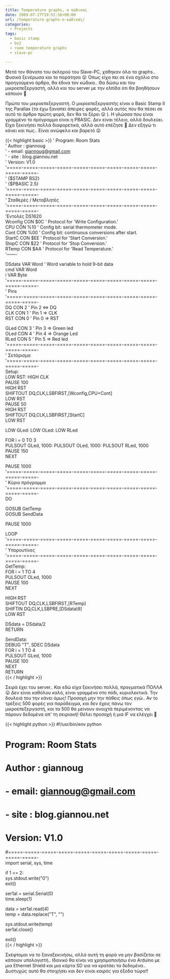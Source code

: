 ```yaml
---
title: Temperature graphs, ο κώδικας
date: 2009-07-27T19:52:16+00:00
url: /temperature-graphs-ο-κώδικας/
categories:
  - Projects
tags:
  - basic stamp
  - bs2
  - room temperature graphs
  - slave-pc

---
```

Μετά τον θάνατο του σκληρού του Slave-PC, χάθηκαν όλα τα graphs.. Φυσικά ξενέρωσα και το παράτησα 😛 Όπως είχα πει σε ένα σχόλιο στο προηγούμενο άρθρο, θα έδινα τον κώδικα.. Θα δώσω και του μικροεπεξεργαστή, αλλά και του server με την ελπίδα ότι θα βοηθήσουν κάποιον 🙂

Πρώτα του μικροεπεξεργαστή. Ο μικροεπεξεργαστής είναι ο Basic Stamp II της Parallax (τα έχω ξαναπεί άπειρες φορές, αλλά αυτός που θα πέσει σε αυτό το άρθρο πρώτη φορά, δεν θα το ξέρει 😛 ). Η γλώσσα που είναι γραμμένο το πρόγραμμα είναι η PBASIC. Δεν είναι τέλειο, αλλά δουλεύει. Είχα ξεκινήσει πολλά διαφορετικά, αλλά αυτό επέζησε 🙁 Δεν εξηγώ τι κάνει και πως.. Είναι ανώφελο και βαρετό 😛  

{{< highlight basic >}}
' Program: Room Stats  
' Author : giannoug  
' - email: giannoug@gmail.com  
' - site : blog.giannou.net  
' Version: V1.0  
'=====-=====-=====-=====-=====-=====-=====-=====-=====-=====-=====-  
' {$STAMP BS2}  
' {$PBASIC 2.5}  
'=====-=====-=====-=====-=====-=====-=====-=====-=====-=====-=====-  
' Σταθερές / Μεταβλητές  
'=====-=====-=====-=====-=====-=====-=====-=====-=====-=====-=====-  
'Εντολές DS1620  
Wconfig CON $0C ' Protocol for 'Write Configuration.'  
CPU CON %10 ' Config bit: serial thermometer mode.  
Cont CON %00 ' Config bit: continuous conversions after start.  
StartC CON $EE ' Protocol for 'Start Conversion.'  
StopC CON $22 ' Protocol for 'Stop Conversion.'  
RTemp CON $AA ' Protocol for 'Read Temperature.'  
'&#8212;&#8212;-

DSdata VAR Word ' Word variable to hold 9-bit data  
cmd VAR Word  
i VAR Byte  
'=====-=====-=====-=====-=====-=====-=====-=====-=====-=====-=====-  
' Pins  
'=====-=====-=====-=====-=====-=====-=====-=====-=====-=====-=====-  
DQ CON 2 ' Pin 2 <=> DQ  
CLK CON 1 ' Pin 1 => CLK  
RST CON 0 ' Pin 0 => RST

GLed CON 3 ' Pin 3 => Green led  
OLed CON 4 ' Pin 4 => Orange Led  
RLed CON 5 ' Pin 5 => Red led  
'=====-=====-=====-=====-=====-=====-=====-=====-=====-=====-=====-  
' Σετάρισμα  
'=====-=====-=====-=====-=====-=====-=====-=====-=====-=====-=====-  
Setup:  
LOW RST: HIGH CLK  
PAUSE 100  
HIGH RST  
SHIFTOUT DQ,CLK,LSBFIRST,[Wconfig,CPU+Cont]  
LOW RST  
PAUSE 50  
HIGH RST  
SHIFTOUT DQ,CLK,LSBFIRST,[StartC]  
LOW RST

LOW GLed: LOW OLed: LOW RLed

FOR i = 0 TO 3  
PULSOUT GLed, 1000: PULSOUT OLed, 1000: PULSOUT RLed, 1000  
PAUSE 150  
NEXT

PAUSE 1000  
'=====-=====-=====-=====-=====-=====-=====-=====-=====-=====-=====-  
' Κύριο πρόγραμμα  
'=====-=====-=====-=====-=====-=====-=====-=====-=====-=====-=====-  
DO

GOSUB GetTemp  
GOSUB SendData

PAUSE 1000

LOOP  
'=====-=====-=====-=====-=====-=====-=====-=====-=====-=====-=====-  
' Υπορουτίνες  
'=====-=====-=====-=====-=====-=====-=====-=====-=====-=====-=====-  
GetTemp:  
FOR i = 1 TO 4  
PULSOUT OLed, 1000  
PAUSE 100  
NEXT

HIGH RST  
SHIFTOUT DQ,CLK,LSBFIRST,[RTemp]  
SHIFTIN DQ,CLK,LSBPRE,[DSdata\9]  
LOW RST

DSdata = DSdata/2  
RETURN

SendData:  
DEBUG "T", SDEC DSdata  
FOR i = 1 TO 4  
PULSOUT GLed, 1000  
PAUSE 100  
NEXT  
RETURN  
{{< / highlight >}}

Σειρά έχει του server.. Και εδώ είχα ξεκινήσει πολλά, πραγματικά ΠΟΛΛΑ 😛 Δεν είναι καθόλου καλό, είναι γραμμένο στο πόδι, κυριολεκτικά. Την δουλειά του την κάνει όμως! Προσοχή μην την πάθεις όπως εγώ.. Αν το τρέξεις 500 φορές για παράδειγμα, και δεν έχεις πάνω τον μικροεπεξεργαστή, και τα 500 θα μείνουν ανοιχτά περιμένοντας να πάρουν δεδομένα απ' τη σειριακή! Θέλει προσοχή ή μια IF να ελέγχει 🙂

{{< highlight python >}}
#!/usr/bin/env python  
# Program: Room Stats  
# Author : giannoug  
# - email: giannoug@gmail.com  
# - site : blog.giannou.net  
# Version: V1.0  
#=====-=====-=====-=====-=====-=====-=====-=====-=====-=====-=====-  
import serial, sys, time

if 1 == 2:  
sys.stdout.write("0")  
exit()

ser1al = serial.Serial(0)  
time.sleep(1)

data = ser1al.read(4)  
temp = data.replace("T", "")

sys.stdout.write(temp)  
ser1al.close()

exit()  
{{< / highlight >}}

Σκέφτομαι να το ξαναξεκινήσω, αλλά αυτή τη φορά να μην βασίζεται σε κάποιον υπολογιστή.. Ιδανικό θα είναι να χρησιμοποιήσω ένα Arduino με μια Ethernet Shield και μια κάρτα SD για να κρατάει τα δεδομένα.. Δυστυχώς αυτό θα στοιχήσει και δεν είναι καιρός για έξοδα τώρα!!